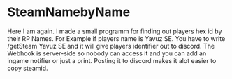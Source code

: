 # SteamNamebyName

Here I am again. I made a small programm for finding out players hex id by their RP Names. 
For Example if players name is Yavuz SE. You have to write /getSteam Yavuz SE and it will give players identifier out to discord.
The Webhook is server-side so nobody can access it and you can add an ingame notifier or just a print. Posting it to discord makes
it alot easier to copy steamid.
